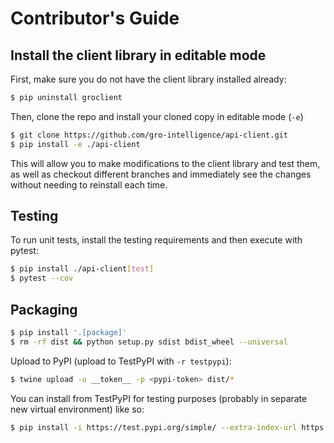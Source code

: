 # Contributor's Guide

## Install the client library in editable mode

First, make sure you do not have the client library installed already:

```sh
$ pip uninstall groclient
```

Then, clone the repo and install your cloned copy in editable mode (`-e`)

```sh
$ git clone https://github.com/gro-intelligence/api-client.git
$ pip install -e ./api-client
```

This will allow you to make modifications to the client library and test them, as well as checkout different branches and immediately see the changes without needing to reinstall each time.

## Testing

To run unit tests, install the testing requirements and then execute with pytest:

```sh
$ pip install ./api-client[test]
$ pytest --cov
```

## Packaging

```sh
$ pip install '.[package]'
$ rm -rf dist && python setup.py sdist bdist_wheel --universal
```

Upload to PyPI (upload to TestPyPI with `-r testpypi`):

```sh
$ twine upload -u __token__ -p <pypi-token> dist/*
```

You can install from TestPyPI for testing purposes (probably in separate new
virtual environment) like so:

```sh
$ pip install -i https://test.pypi.org/simple/ --extra-index-url https://pypi.org/simple groclient==<some-specific-version>
```
